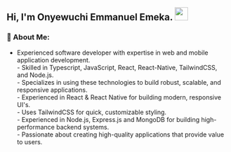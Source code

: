 ## Hi, I'm Onyewuchi Emmanuel Emeka. <img src="https://media.giphy.com/media/WUlplcMpOCEmTGBtBW/giphy.gif" width="30">


### 💫 About Me:

- Experienced software developer with expertise in web and mobile application development.<br>- Skilled in Typescript, JavaScript, React, React-Native, TailwindCSS, and Node.js.<br>- Specializes in using these technologies to build robust, scalable, and responsive applications.<br>- Experienced in React & React Native for building modern, responsive UI's.<br>- Uses TailwindCSS for quick, customizable styling.<br>- Experienced in Node.js, Express.js and MongoDB for building high-performance backend systems.<br>- Passionate about creating high-quality applications that provide value to users.



